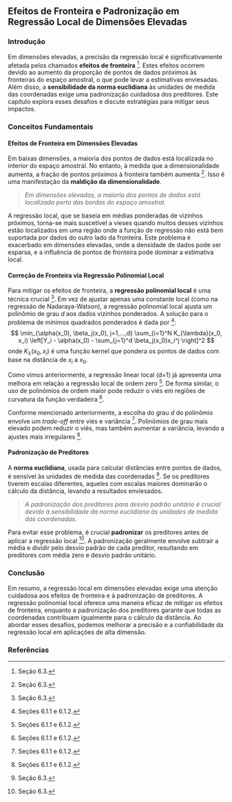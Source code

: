 ## Efeitos de Fronteira e Padronização em Regressão Local de Dimensões Elevadas

### Introdução
Em dimensões elevadas, a precisão da regressão local é significativamente afetada pelos chamados **efeitos de fronteira** [^10]. Estes efeitos ocorrem devido ao aumento da proporção de pontos de dados próximos às fronteiras do espaço amostral, o que pode levar a estimativas enviesadas. Além disso, a **sensibilidade da norma euclidiana** às unidades de medida das coordenadas exige uma padronização cuidadosa dos preditores. Este capítulo explora esses desafios e discute estratégias para mitigar seus impactos.

### Conceitos Fundamentais

#### Efeitos de Fronteira em Dimensões Elevadas
Em baixas dimensões, a maioria dos pontos de dados está localizada no interior do espaço amostral. No entanto, à medida que a dimensionalidade aumenta, a fração de pontos próximos à fronteira também aumenta [^10]. Isso é uma manifestação da **maldição da dimensionalidade**.

> *Em dimensões elevadas, a maioria dos pontos de dados está localizada perto das bordas do espaço amostral.*

A regressão local, que se baseia em médias ponderadas de vizinhos próximos, torna-se mais suscetível a vieses quando muitos desses vizinhos estão localizados em uma região onde a função de regressão não está bem suportada por dados do outro lado da fronteira. Este problema é exacerbado em dimensões elevadas, onde a densidade de dados pode ser esparsa, e a influência de pontos de fronteira pode dominar a estimativa local.

#### Correção de Fronteira via Regressão Polinomial Local
Para mitigar os efeitos de fronteira, a **regressão polinomial local** é uma técnica crucial [^10]. Em vez de ajustar apenas uma constante local (como na regressão de Nadaraya-Watson), a regressão polinomial local ajusta um polinômio de grau *d* aos dados vizinhos ponderados. A solução para o problema de mínimos quadrados ponderados é dada por [^5]:
$$ \min_{\alpha(x_0), \beta_j(x_0), j=1,...,d} \sum_{i=1}^N K_{\lambda}(x_0, x_i) \left[Y_i - \alpha(x_0) - \sum_{j=1}^d \beta_j(x_0)x_i^j \right]^2 $$
onde $K_{\lambda}(x_0, x_i)$ é uma função kernel que pondera os pontos de dados com base na distância de $x_i$ a $x_0$.

Como vimos anteriormente, a regressão linear local (d=1) já apresenta uma melhora em relação a regressão local de ordem zero [^5]. De forma similar, o uso de polinômios de ordem maior pode reduzir o viés em regiões de curvatura da função verdadeira [^5].

Conforme mencionado anteriormente, a escolha do grau *d* do polinômio envolve um *trade-off* entre viés e variância [^5]. Polinômios de grau mais elevado podem reduzir o viés, mas também aumentar a variância, levando a ajustes mais irregulares [^5].

#### Padronização de Preditores
A **norma euclidiana**, usada para calcular distâncias entre pontos de dados, é sensível às unidades de medida das coordenadas [^10]. Se os preditores tiverem escalas diferentes, aqueles com escalas maiores dominarão o cálculo da distância, levando a resultados enviesados.

> *A padronização dos preditores para desvio padrão unitário é crucial devido à sensibilidade da norma euclidiana às unidades de medida das coordenadas.*

Para evitar esse problema, é crucial **padronizar** os preditores antes de aplicar a regressão local [^10]. A padronização geralmente envolve subtrair a média e dividir pelo desvio padrão de cada preditor, resultando em preditores com média zero e desvio padrão unitário.

### Conclusão
Em resumo, a regressão local em dimensões elevadas exige uma atenção cuidadosa aos efeitos de fronteira e à padronização de preditores. A regressão polinomial local oferece uma maneira eficaz de mitigar os efeitos de fronteira, enquanto a padronização dos preditores garante que todas as coordenadas contribuam igualmente para o cálculo da distância. Ao abordar esses desafios, podemos melhorar a precisão e a confiabilidade da regressão local em aplicações de alta dimensão.

### Referências
[^5]: Seções 6.1.1 e 6.1.2.
[^10]: Seção 6.3.
<!-- END -->